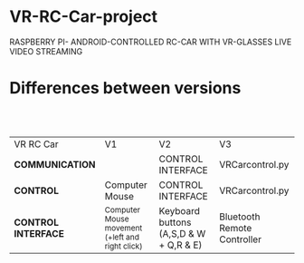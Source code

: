 # VR-RC-Car-project
RASPBERRY PI- ANDROID-CONTROLLED RC-CAR WITH VR-GLASSES LIVE VIDEO STREAMING


<h1> Differences between versions </h1>

<table width="600px">
  <tr>
    <td>VR RC Car</td>
    <td>V1</td>
    <td>V2</td>
    <td>V3</td>
  </tr>
  <tr>    
    <td><b>COMMUNICATION</b></td>    
    <td><small></small></td>    
    <td>CONTROL INTERFACE</td>    
    <td>VRCarcontrol.py</td>  
  </tr>
  <tr>        
    <td><b>CONTROL</b></td>        
    <td>Computer Mouse</td>        
    <td>CONTROL INTERFACE</td>        
    <td>VRCarcontrol.py</td>    
  </tr>
  <tr>            
    <td><b>CONTROL INTERFACE</b></td>            
    <td><small>Computer Mouse movement (+left and right click)</small></td>            
    <td>Keyboard buttons (A,S,D & W + Q,R & E)</td>            
    <td>Bluetooth Remote Controller</td>      
  </tr>
</table
